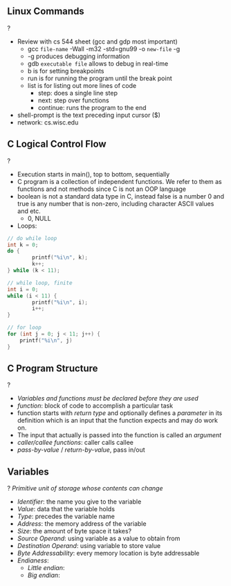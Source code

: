 ## Linux Commands
?
- Review with cs 544 sheet (gcc and gdp most important)
	- gcc `file-name` -Wall -m32 -std=gnu99 -o `new-file` -g
	- -g produces debugging information
	- gdb `executable file` allows to debug in real-time
	- b is for setting breakpoints
	- run is for running the program until the break point
	- list is for listing out more lines of code 
		- step: does a single line step
		- next: step over functions
		- continue: runs the program to the end
- shell-prompt is the text preceding input cursor ($)
- network: cs.wisc.edu

## C Logical Control Flow
?
- Execution starts in main(), top to bottom, sequentially
- C program is a collection of independent functions. We refer to them as functions and not methods since C is not an OOP language
- boolean is not a standard data type in C, instead false is a number 0 and true is any number that is non-zero, including character ASCII values and etc.
	- 0, NULL
- Loops:
```C
// do while loop
int k = 0;
do {
		printf("%i\n", k);
		k++;	
} while (k < 11);

// while loop, finite
int i = 0;
while (i < 11) {
		printf("%i\n", i);
		i++;
}

// for loop
for (int j = 0; j < 11; j++) {
	printf("%i\n", j)
}
```

## C Program Structure
?
- *Variables and functions must be declared before they are used*
- *function*: block of code to accomplish a particular task
- function starts with *return type* and optionally defines a *parameter* in its definition which is an input that the function expects and may do work on.
- The input that actually is passed into the function is called an *argument*
- *caller/callee functions*: caller calls callee
- *pass-by-value* / *return-by-value*, pass in/out 


## Variables
?
*Primitive unit of storage whose contents can change*
- *Identifier*: the name you give to the variable
- *Value*: data that the variable holds
- *Type*: precedes the variable name
- *Address*: the memory address of the variable
- *Size*: the amount of byte space it takes?
- *Source Operand*: using variable as a value to obtain from
- *Destination Operand*: using variable to store value
- *Byte Addressability*: every memory location is byte addressable
- *Endianess*:
	- *Little endian*:
	- *Big endian*:



